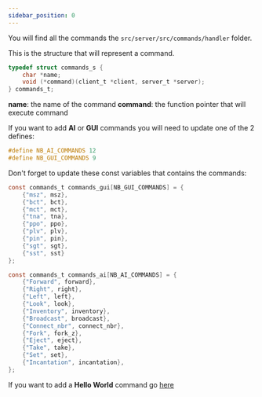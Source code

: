 ```yaml
---
sidebar_position: 0
---
```


You will find all the commands the `src/server/src/commands/handler` folder.

This is the structure that will represent a command.

```c
typedef struct commands_s {
    char *name;
    void (*command)(client_t *client, server_t *server);
} commands_t;
```

**name**: the name of the command
**command**: the function pointer that will execute command

If you want to add **AI** or **GUI** commands you will need to update one of the 2 defines:

```c
#define NB_AI_COMMANDS 12
#define NB_GUI_COMMANDS 9
```

Don't forget to update these const variables that contains the commands:
```c
const commands_t commands_gui[NB_GUI_COMMANDS] = {
    {"msz", msz},
    {"bct", bct},
    {"mct", mct},
    {"tna", tna},
    {"ppo", ppo},
    {"plv", plv},
    {"pin", pin},
    {"sgt", sgt},
    {"sst", sst}
};

const commands_t commands_ai[NB_AI_COMMANDS] = {
    {"Forward", forward},
    {"Right", right},
    {"Left", left},
    {"Look", look},
    {"Inventory", inventory},
    {"Broadcast", broadcast},
    {"Connect_nbr", connect_nbr},
    {"Fork", fork_z},
    {"Eject", eject},
    {"Take", take},
    {"Set", set},
    {"Incantation", incantation},
};
```

If you want to add a **Hello World** command go [here](./Hello%20World.md)
